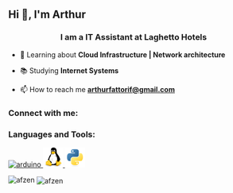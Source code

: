 <h2 align="left">Hi 👋, I'm Arthur</h1>
<h3 align="center">I am a IT Assistant at Laghetto Hotels</h3>

- 🌱 Learning about **Cloud Infrastructure | Network architecture**

- 📚 Studying **Internet Systems**

- 📫 How to reach me **arthurfattorif@gmail.com**

<h3 align="left">Connect with me:</h3>
<p align="left">
</p>

<h3 align="left">Languages and Tools:</h3>
<p align="left"> <a href="https://www.arduino.cc/" target="_blank" rel="noreferrer"> <img src="https://cdn.worldvectorlogo.com/logos/arduino-1.svg" alt="arduino" width="40" height="40"/> </a> <a href="https://www.linux.org/" target="_blank" rel="noreferrer"> <img src="https://raw.githubusercontent.com/devicons/devicon/master/icons/linux/linux-original.svg" alt="linux" width="40" height="40"/> </a> <a href="https://www.python.org" target="_blank" rel="noreferrer"> <img src="https://raw.githubusercontent.com/devicons/devicon/master/icons/python/python-original.svg" alt="python" width="40" height="40"/> </a> </p>

<p><img align="left" src="https://github-readme-stats.vercel.app/api/top-langs?username=afzen&show_icons=true&locale=en&layout=compact" alt="afzen" /></p>

<p>&nbsp;<img align="center" src="https://github-readme-stats.vercel.app/api?username=afzen&show_icons=true&locale=en" alt="afzen" /></p>
